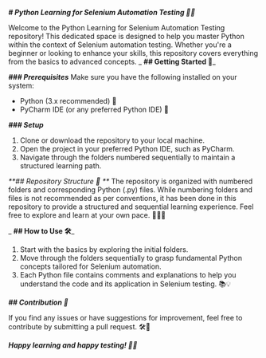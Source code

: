 _**# Python Learning for Selenium Automation Testing 🐍🚀**_

Welcome to the Python Learning for Selenium Automation Testing repository! This dedicated space is designed to help you master Python within the context of Selenium automation testing. Whether you're a beginner or looking to enhance your skills, this repository covers everything from the basics to advanced concepts.
_
**## Getting Started 🚀**_

_**### Prerequisites**_
Make sure you have the following installed on your system:
- Python (3.x recommended) 🐍
- PyCharm IDE (or any preferred Python IDE) 🚀

_**### Setup**_
1. Clone or download the repository to your local machine.
2. Open the project in your preferred Python IDE, such as PyCharm.
3. Navigate through the folders numbered sequentially to maintain a structured learning path.

_**## Repository Structure 📂
**_
The repository is organized with numbered folders and corresponding Python (.py) files. While numbering folders and files is not recommended as per conventions, it has been done in this repository to provide a structured and sequential learning experience. Feel free to explore and learn at your own pace. 🏃‍♂️💨

_
**## How to Use 🛠️**_

1. Start with the basics by exploring the initial folders.
2. Move through the folders sequentially to grasp fundamental Python concepts tailored for Selenium automation.
3. Each Python file contains comments and explanations to help you understand the code and its application in Selenium testing. 📚💡

_**## Contribution 🤝**_

If you find any issues or have suggestions for improvement, feel free to contribute by submitting a pull request. 🛠️🚀

_**Happy learning and happy testing! 🚀🎉**_

